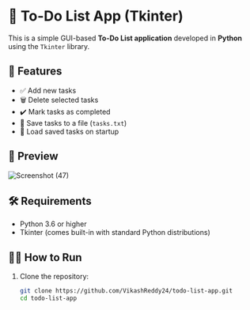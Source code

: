 # 📝 To-Do List App (Tkinter)

This is a simple GUI-based **To-Do List application** developed in **Python** using the `Tkinter` library.

## 🚀 Features

- ✅ Add new tasks
- 🗑️ Delete selected tasks
- ✔️ Mark tasks as completed
- 💾 Save tasks to a file (`tasks.txt`)
- 🔁 Load saved tasks on startup

## 📸 Preview
![Screenshot (47)](https://github.com/user-attachments/assets/a6a7ead8-209d-4681-8a6a-9f05798355d9)

## 🛠️ Requirements

- Python 3.6 or higher
- Tkinter (comes built-in with standard Python distributions)

## 🧑‍💻 How to Run

1. Clone the repository:
   ```bash
   git clone https://github.com/VikashReddy24/todo-list-app.git
   cd todo-list-app
